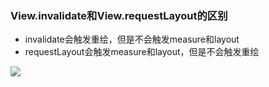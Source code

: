 ### View.invalidate和View.requestLayout的区别
- invalidate会触发重绘，但是不会触发measure和layout
- requestLayout会触发measure和layout，但是不会触发重绘

<img src='https://ask.qcloudimg.com/http-save/yehe-8223537/0af80afbd8bb839751987234f8786e53.jpeg' />